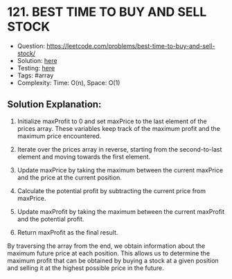 # 121. BEST TIME TO BUY AND SELL STOCK

* Question: https://leetcode.com/problems/best-time-to-buy-and-sell-stock/
* Solution: [here](Solution.java)
* Testing: [here](SolutionTest.java)
* Tags: #array
* Complexity: Time: O(n), Space: O(1)

## Solution Explanation:

1. Initialize maxProfit to 0 and set maxPrice to the last element of the prices array. These variables keep track of the
   maximum profit and the maximum price encountered.

2. Iterate over the prices array in reverse, starting from the second-to-last element and moving towards the first
   element.

3. Update maxPrice by taking the maximum between the current maxPrice and the price at the current position.

4. Calculate the potential profit by subtracting the current price from maxPrice.

5. Update maxProfit by taking the maximum between the current maxProfit and the potential profit.

6. Return maxProfit as the final result.

By traversing the array from the end, we obtain information about the maximum future price at each position. This allows
us to determine the maximum profit that can be obtained by buying a stock at a given position and selling it at the
highest possible price in the future.
